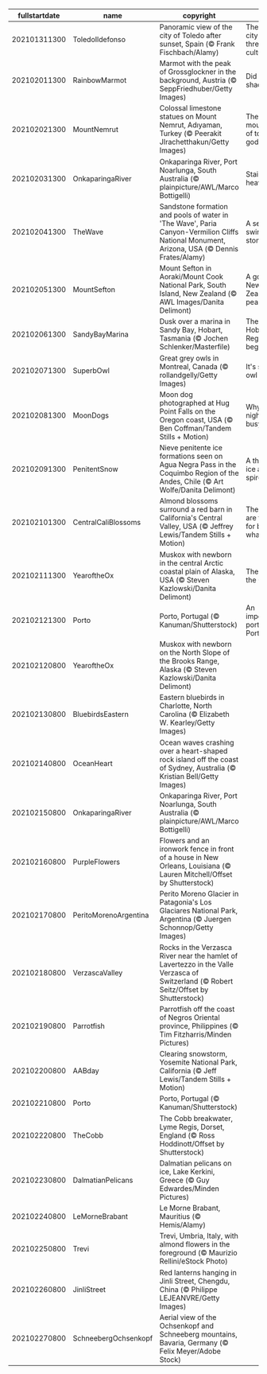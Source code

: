 |fullstartdate|name|copyright|title|image|
|--|--|--|--|--|
202101311300|ToledoIldefonso|Panoramic view of the city of Toledo after sunset, Spain (© Frank Fischbach/Alamy)|The imperial city of the three cultures|![](/en-AU/2021/02/202101311300ToledoIldefonso.jpg)|
202102011300|RainbowMarmot|Marmot with the peak of Grossglockner in the background, Austria (© SeppFriedhuber/Getty Images)|Did it see its shadow?|![](/en-AU/2021/02/202102011300RainbowMarmot.jpg)|
202102021300|MountNemrut|Colossal limestone statues on Mount Nemrut, Adıyaman, Turkey (© Peerakit JIrachetthakun/Getty Images)|The mountaintop of toppled gods|![](/en-AU/2021/02/202102021300MountNemrut.jpg)|
202102031300|OnkaparingaRiver|Onkaparinga River, Port Noarlunga, South Australia (© plainpicture/AWL/Marco Bottigelli)|Stairway to heaven?|![](/en-AU/2021/02/202102031300OnkaparingaRiver.jpg)|
202102041300|TheWave|Sandstone formation and pools of water in 'The Wave', Paria Canyon-Vermilion Cliffs National Monument, Arizona, USA (© Dennis Frates/Alamy)|A sea of swirling stone|![](/en-AU/2021/02/202102041300TheWave.jpg)|
202102051300|MountSefton|Mount Sefton in Aoraki/Mount Cook National Park, South Island, New Zealand (© AWL Images/Danita Delimont)|A gorgeous New Zealand peak|![](/en-AU/2021/02/202102051300MountSefton.jpg)|
202102061300|SandyBayMarina|Dusk over a marina in Sandy Bay, Hobart, Tasmania (© Jochen Schlenker/Masterfile)|The Royal Hobart Regatta begins|![](/en-AU/2021/02/202102061300SandyBayMarina.jpg)|
202102071300|SuperbOwl|Great grey owls in Montreal, Canada (© rollandgelly/Getty Images)|It's superb owl Sunday|![](/en-AU/2021/02/202102071300SuperbOwl.jpg)|
202102081300|MoonDogs|Moon dog photographed at Hug Point Falls on the Oregon coast, USA (© Ben Coffman/Tandem Stills + Motion)|Why is this night sky so busy?|![](/en-AU/2021/02/202102081300MoonDogs.jpg)|
202102091300|PenitentSnow|Nieve penitente ice formations seen on Agua Negra Pass in the Coquimbo Region of the Andes, Chile (© Art Wolfe/Danita Delimont)|A throng of ice and spires|![](/en-AU/2021/02/202102091300PenitentSnow.jpg)|
202102101300|CentralCaliBlossoms|Almond blossoms surround a red barn in California's Central Valley, USA (© Jeffrey Lewis/Tandem Stills + Motion)|These trees are famous for bearing what?|![](/en-AU/2021/02/202102101300CentralCaliBlossoms.jpg)|
202102111300|YearoftheOx|Muskox with newborn in the central Arctic coastal plain of Alaska, USA (© Steven Kazlowski/Danita Delimont)|The year of the Ox|![](/en-AU/2021/02/202102111300YearoftheOx.jpg)|
202102121300|Porto|Porto, Portugal (© Kanuman/Shutterstock)|An important port of Portugal|![](/en-AU/2021/02/202102121300Porto.jpg)|
202102120800|YearoftheOx|Muskox with newborn on the North Slope of the Brooks Range, Alaska (© Steven Kazlowski/Danita Delimont)||![](/en-AU/2021/02/202102120800YearoftheOx.jpg)|
202102130800|BluebirdsEastern|Eastern bluebirds in Charlotte, North Carolina (© Elizabeth W. Kearley/Getty Images)||![](/en-AU/2021/02/202102130800BluebirdsEastern.jpg)|
202102140800|OceanHeart|Ocean waves crashing over a heart-shaped rock island off the coast of Sydney, Australia (© Kristian Bell/Getty Images)||![](/en-AU/2021/02/202102140800OceanHeart.jpg)|
202102150800|OnkaparingaRiver|Onkaparinga River, Port Noarlunga, South Australia (© plainpicture/AWL/Marco Bottigelli)||![](/en-AU/2021/02/202102150800OnkaparingaRiver.jpg)|
202102160800|PurpleFlowers|Flowers and an ironwork fence in front of a house in New Orleans, Louisiana (© Lauren Mitchell/Offset by Shutterstock)||![](/en-AU/2021/02/202102160800PurpleFlowers.jpg)|
202102170800|PeritoMorenoArgentina|Perito Moreno Glacier in Patagonia's Los Glaciares National Park, Argentina (© Juergen Schonnop/Getty Images)||![](/en-AU/2021/02/202102170800PeritoMorenoArgentina.jpg)|
202102180800|VerzascaValley|Rocks in the Verzasca River near the hamlet of Lavertezzo in the Valle Verzasca of Switzerland (© Robert Seitz/Offset by Shutterstock)||![](/en-AU/2021/02/202102180800VerzascaValley.jpg)|
202102190800|Parrotfish|Parrotfish off the coast of Negros Oriental province, Philippines (© Tim Fitzharris/Minden Pictures)||![](/en-AU/2021/02/202102190800Parrotfish.jpg)|
202102200800|AABday|Clearing snowstorm, Yosemite National Park, California (© Jeff Lewis/Tandem Stills + Motion)||![](/en-AU/2021/02/202102200800AABday.jpg)|
202102210800|Porto|Porto, Portugal (© Kanuman/Shutterstock)||![](/en-AU/2021/02/202102210800Porto.jpg)|
202102220800|TheCobb|The Cobb breakwater, Lyme Regis, Dorset, England (© Ross Hoddinott/Offset by Shutterstock)||![](/en-AU/2021/02/202102220800TheCobb.jpg)|
202102230800|DalmatianPelicans|Dalmatian pelicans on ice, Lake Kerkini, Greece (© Guy Edwardes/Minden Pictures)||![](/en-AU/2021/02/202102230800DalmatianPelicans.jpg)|
202102240800|LeMorneBrabant|Le Morne Brabant, Mauritius (© Hemis/Alamy)||![](/en-AU/2021/02/202102240800LeMorneBrabant.jpg)|
202102250800|Trevi|Trevi, Umbria, Italy, with almond flowers in the foreground (© Maurizio Rellini/eStock Photo)||![](/en-AU/2021/02/202102250800Trevi.jpg)|
202102260800|JinliStreet|Red lanterns hanging in Jinli Street, Chengdu, China (© Philippe LEJEANVRE/Getty Images)||![](/en-AU/2021/02/202102260800JinliStreet.jpg)|
202102270800|SchneebergOchsenkopf|Aerial view of the Ochsenkopf and Schneeberg mountains, Bavaria, Germany (© Felix Meyer/Adobe Stock)||![](/en-AU/2021/02/202102270800SchneebergOchsenkopf.jpg)|
